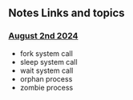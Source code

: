 ## Notes Links and topics

### [August 2nd 2024](../Lab/UNIX_LINUX/Notes/8_2_2024.md)
- fork system call
- sleep system call
- wait system call
- orphan process
- zombie process
  

